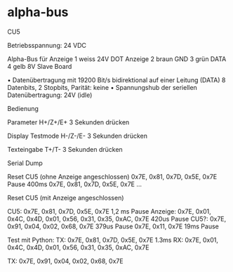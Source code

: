 # alpha-bus

CU5

Betriebsspannung: 24 VDC

Alpha-Bus für Anzeige
1 weiss  24V DOT Anzeige
2 braun  GND
3 grün   DATA
4 gelb   8V Slave Board

• Datenübertragung mit 19200 Bit/s bidirektional auf einer Leitung (DATA) 8 Datenbits, 2 Stopbits, Parität: keine
• Spannungshub der seriellen Datenübertragung: 24V (idle)

Bedienung

Parameter
H+/Z+/E+ 3 Sekunden drücken

Display Testmode
H-/Z-/E- 3 Sekunden drücken

Texteingabe
T+/T- 3 Sekunden drücken

Serial Dump

Reset CU5 (ohne Anzeige angeschlossen)
0x7E, 0x81, 0x7D, 0x5E, 0x7E
Pause 400ms
0x7E, 0x81, 0x7D, 0x5E, 0x7E
...

Reset CU5 (mit Anzeige angeschlossen)

CU5: 0x7E, 0x81, 0x7D, 0x5E, 0x7E
1,2 ms Pause
Anzeige: 0x7E, 0x01, 0x4C, 0x4D, 0x01, 0x56, 0x31, 0x35, 0xAC, 0x7E 
420us Pause
CU5?: 0x7E, 0x91, 0x04, 0x02, 0x68, 0x7E
379us Pause
0x7E, 0x11, 0x7E
19ms Pause

Test mit Python:
TX: 0x7E, 0x81, 0x7D, 0x5E, 0x7E
1.3ms
RX: 0x7E, 0x01, 0x4C, 0x4D, 0x01, 0x56, 0x31, 0x35, 0xAC, 0x7E

TX: 0x7E, 0x91, 0x04, 0x02, 0x68, 0x7E
